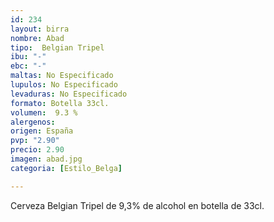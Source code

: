```yaml
---
id: 234
layout: birra
nombre: Abad
tipo:  Belgian Tripel
ibu: "-"
ebc: "-"
maltas: No Especificado
lupulos: No Especificado
levaduras: No Especificado
formato: Botella 33cl.
volumen:  9.3 %
alergenos: 
origen: España
pvp: "2.90"
precio: 2.90
imagen: abad.jpg
categoria: [Estilo_Belga]

---
```

Cerveza Belgian Tripel de 9,3% de alcohol en botella de 33cl.